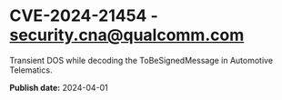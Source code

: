 # CVE-2024-21454 - security.cna@qualcomm.com

Transient DOS while decoding the ToBeSignedMessage in Automotive Telematics.

**Publish date:** 2024-04-01
